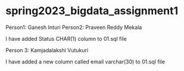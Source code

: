 # spring2023_bigdata_assignment1
Person1: Ganesh Inturi
Person2: Praveen Reddy Mekala

I have added Status CHAR(1) column to 01.sql file

Person 3: Kamjadalakshi Vutukuri

I have added a new column called email varchar(30) to 01.sql file

